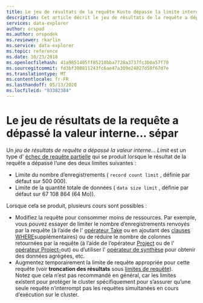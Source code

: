 ```yaml
---
title: Le jeu de résultats de la requête Kusto dépasse la limite interne-Azure Explorateur de données
description: Cet article décrit le jeu de résultats de la requête a dépassé la valeur interne... limite dans les Explorateur de données Azure.
services: data-explorer
author: orspod
ms.author: orspodek
ms.reviewer: rkarlin
ms.service: data-explorer
ms.topic: reference
ms.date: 10/23/2018
ms.openlocfilehash: 41a9851405ff85210bba7728a3737fc3b0a57f70
ms.sourcegitcommit: fd3bf300811243fc6ae47a309e24027d50f67d7e
ms.translationtype: MT
ms.contentlocale: fr-FR
ms.lasthandoff: 05/13/2020
ms.locfileid: "83382384"
---
```

# <a name="query-result-set-has-exceeded-the-internal--limit"></a>Le jeu de résultats de la requête a dépassé la valeur interne... sépar

Un *jeu de résultats de requête a dépassé la valeur interne... Limit* est un type d' [échec de requête partielle](partialqueryfailures.md) qui se produit lorsque le résultat de la requête a dépassé l’une des deux limites suivantes :
* Limite du nombre d’enregistrements ( `record count limit` , définie par défaut sur 500 000).
* Limite de la quantité totale de données ( `data size limit` , définie par défaut sur 67 108 864 (64 Mo)). 

Lorsque cela se produit, plusieurs cours sont possibles :
* Modifiez la requête pour consommer moins de ressources. Par exemple, vous pouvez essayer de limiter le nombre d’enregistrements renvoyés par la requête (à l’aide de l' [opérateur Take](../query/takeoperator.md) ou en ajoutant des [clauses WHERE](../query/whereoperator.md)supplémentaires) ou de réduire le nombre de colonnes retournées par la requête (à l’aide de l’opérateur [Project](../query/projectoperator.md) ou de l' [opérateur Project-](../query/projectawayoperator.md)out) ou d’utiliser l' [opérateur de synthèse](../query/summarizeoperator.md) pour obtenir des données agrégées, etc.
* Augmentez temporairement la limite de requête appropriée pour cette requête (voir **troncation des résultats** sous [limites de requête](querylimits.md)).  
  Notez que cela n’est pas recommandé en général, car les limites existent pour protéger le cluster spécifiquement pour s’assurer qu’une seule requête n’interrompt pas les requêtes simultanées en cours d’exécution sur le cluster.